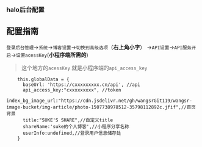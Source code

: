 ### halo后台配置

## 配置指南
`登录后台管理`->`系统`->`博客设置`->`切换到高级选项`（**右上角小字**）
->`API设置`->`API服务开启`->`设置acessKey`(**小程序端所需的**)

>这个地方的`acessKey` 就是小程序端的`api_access_key`

```
	this.globalData = {
      baseUrl: 'https://cxxxxxxxxx.cn/api', //api
      api_access_key:"cxxxxxxxxx", //token
      index_bg_image_url:"https://cdn.jsdelivr.net/gh/wangsrGit119/wangsr-image-bucket/img-article/photo-1507738978512-35798112892c.jfif",//首页背景
      title:"SUKE'S SHARE",//自定义title
      shareName:'suke的个人博客',//小程序分享名称
      userInfo:undefined,//登录用户信息储存处
    }
```